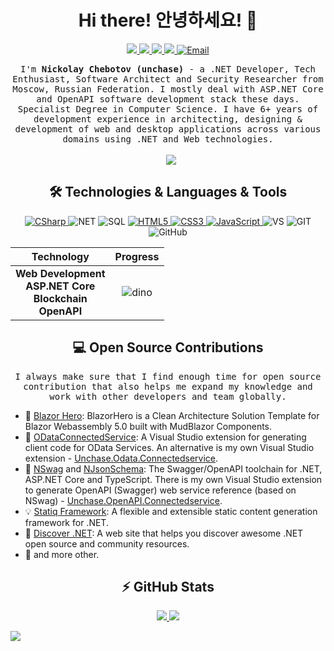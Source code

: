 <h1 align="center"> Hi there! 안녕하세요! 👋 </h1>
<p align="center" align='right'>
  <a target="_blank" href="https://dev.to/unchase">
    <img src="https://img.shields.io/badge/dev.to-%2312100E.svg?&style=for-the-badge&logo=dev.to&logoColor=white" />
  </a>
  <a target="_blank" href="https://medium.com/@unchase">
    <img src="https://img.shields.io/badge/Medium%20-%231572B6.svg?&style=for-the-badge&logo=medium&logoColor=white" />
  </a>
  <a target="_blank" href="https://twitter.com/unchase12">
    <img src="https://img.shields.io/badge/Twitter%20-%231DA1F2.svg?&style=for-the-badge&logo=Twitter&logoColor=white" />
  </a>
  <a target="_blank" href="https://habr.com/ru/users/unchase">
    <img src="https://img.shields.io/badge/Habr%20-%AA1DAAF2.svg?&style=for-the-badge&logo=Habr&logoColor=white" />
  </a>
  <a target="_blank" href="mailto:spiritkola@hotmail.com">
    <img alt="Email" src="https://img.shields.io/badge/Email-0078D4.svg?&style=for-the-badge&logo=Microsoft-Outlook&logoColor=white" />
  </a>
</p>

<p align="center">
  <samp>I'm <b>Nickolay Chebotov (unchase)</b> - a .NET Developer, Tech Enthusiast, Software Architect and Security Researcher from Moscow, Russian Federation. I mostly deal with ASP.NET Core and OpenAPI software development stack these days. Specialist Degree in Computer Science. I have 6+ years of development experience in architecting, designing & development of web and desktop applications across various domains using .NET and Web technologies.
  </samp>
  <br/>
  <br/>
  <a href="https://www.buymeacoffee.com/nikolaychebotov" target="_blank" style="margin-left: 10px;"><img src="https://img.buymeacoffee.com/button-api/?text=Support me!&amp;emoji=🙏&amp;slug=nikolaychebotov&amp;button_colour=ff8614&amp;font_colour=000000&amp;font_family=Bree&amp;outline_colour=000000&amp;coffee_colour=FFDD00"></a>
</p>

<h2 align="center">🛠 Technologies & Languages & Tools</h2>

<p align="center" align='right'>
  <a target="_blank" href="https://github.com/unchase?tab=repositories&q=&type=&language=c%23">
    <img alt="CSharp" src="https://img.shields.io/badge/c%23%20-%23239120.svg?&style=for-the-badge&logo=c-sharp&logoColor=white" /> 
  </a>
  <img alt="NET" src="https://img.shields.io/badge/-.NET-5C2D91?style=for-the-badge&logo=%2ENET&logoColor=white" />
  <img alt="SQL" src="https://img.shields.io/badge/-SQL-4479A1?style=for-the-badge&logo=mysql&logoColor=black&textColor=black" />
  <a target="_blank" href="https://github.com/unchase?tab=repositories&q=&type=&language=html">
    <img alt="HTML5" src="https://img.shields.io/badge/html5%20-%23E34F26.svg?&style=for-the-badge&logo=html5&logoColor=white" />
  </a>
  <a target="_blank" href="https://github.com/unchase?tab=repositories&q=&type=&language=css">
    <img alt="CSS3" src="https://img.shields.io/badge/css3%20-%231572B6.svg?&style=for-the-badge&logo=css3&logoColor=white" /> 
  </a>
  <a target="_blank" href="https://github.com/unchase?tab=repositories&q=&type=&language=javascript">
    <img alt="JavaScript" src="https://img.shields.io/badge/javascript%20-%23323330.svg?&style=for-the-badge&logo=javascript&logoColor=%23F7DF1E" />
  </a>
  <img alt="VS" src="https://img.shields.io/badge/-VS-007ACC?style=for-the-badge&logo=visual-studio&logoColor=white" />
  <img alt="GIT" src="https://img.shields.io/badge/git%20-%23F05033.svg?&style=for-the-badge&logo=git&logoColor=white" /> 
  <img alt="GitHub" src="https://img.shields.io/badge/github%20-%23121011.svg?&style=for-the-badge&logo=github&logoColor=white" />
</p>

|Technology|Progress|
|:-:|:-:|
|**Web&#160;Development**<br>**ASP.NET Core**<br>**Blockchain**<br>**OpenAPI**|<img alt="dino" src="https://github.com/unchase/unchase/blob/master/dino.gif" /> |

<h2 align="center">💻 Open Source Contributions</h2>

<p align="center">
  <samp>I always make sure that I find enough time for open source contribution that also helps me expand my knowledge and work with other developers and team globally.</samp>
</p>

- 🛒 [Blazor Hero](https://github.com/blazorhero/CleanArchitecture): BlazorHero is a Clean Architecture Solution Template for Blazor Webassembly 5.0 built with MudBlazor Components.
- 📜 [ODataConnectedService](https://github.com/OData/ODataConnectedService): A Visual Studio extension for generating client code for OData Services. An alternative is my own Visual Studio extension - [Unchase.Odata.Connectedservice](https://github.com/unchase/Unchase.Odata.Connectedservice).
- 🔨 [NSwag](https://github.com/RicoSuter/NSwag) and [NJsonSchema](https://github.com/RicoSuter/NJsonSchema): The Swagger/OpenAPI toolchain for .NET, ASP.NET Core and TypeScript. There is my own Visual Studio extension to generate OpenAPI (Swagger) web service reference (based on NSwag) - [Unchase.OpenAPI.Connectedservice](https://github.com/unchase/Unchase.OpenAPI.Connectedservice).
- 💡 [Statiq Framework](https://github.com/statiqdev/Statiq.Framework): A flexible and extensible static content generation framework for .NET.
- 📘 [Discover .NET](https://github.com/daveaglick/discoverdotnet): A web site that helps you discover awesome .NET open source and community resources.
- 🥇 and more other.

<h2 align="center">⚡ GitHub Stats</h2>

<p align = "center">
  <a href="https://github.com/unchase">
    <img src = "https://github-readme-stats.vercel.app/api?username=unchase&show_icons=true&line_height=27">
  </a>
  <a href="https://github.com/unchase">
    <img src = "https://github-readme-stats.vercel.app/api/top-langs/?username=unchase&hide=css,html">
  </a>
</p>

<!-- It is https://yhype.me/ views count tracker, please remove it or use your own -->
![](https://hit.yhype.me/github/profile?user_id=29679226)
